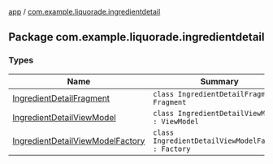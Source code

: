 [app](../index.md) / [com.example.liquorade.ingredientdetail](./index.md)

## Package com.example.liquorade.ingredientdetail

### Types

| Name | Summary |
|---|---|
| [IngredientDetailFragment](-ingredient-detail-fragment/index.md) | `class IngredientDetailFragment : Fragment` |
| [IngredientDetailViewModel](-ingredient-detail-view-model/index.md) | `class IngredientDetailViewModel : ViewModel` |
| [IngredientDetailViewModelFactory](-ingredient-detail-view-model-factory/index.md) | `class IngredientDetailViewModelFactory : Factory` |
